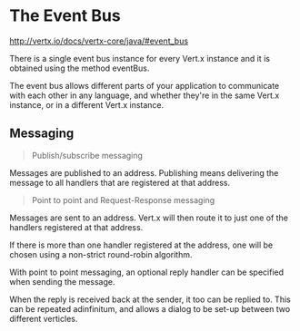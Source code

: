 # The Event Bus

http://vertx.io/docs/vertx-core/java/#event_bus

There is a single event bus instance for every Vert.x instance and it is obtained using the method eventBus.

The event bus allows different parts of your application to communicate with each other in any language, and whether
they're in the same Vert.x instance, or in a different Vert.x instance.

## Messaging

> Publish/subscribe messaging

Messages are published to an address. Publishing means delivering the message to all handlers that are registered at
that address.

> Point to point and Request-Response messaging

Messages are sent to an address. Vert.x will then route it to just one of the handlers registered at that address.

If there is more than one handler registered at the address, one will be chosen using a non-strict round-robin algorithm.

With point to point messaging, an optional reply handler can be specified when sending the message.

When the reply is received back at the sender, it too can be replied to. This can be repeated adinfinitum, and allows a
dialog to be set-up between two different verticles.
